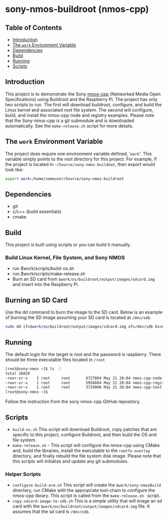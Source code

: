 # sony-nmos-buildroot (nmos-cpp)

## Table of Contents

- [Introduction](#introduction)
- [The `work` Environment Variable](#the-work-environment-variable)
- [Dependencies](#dependencies)
- [Build](#build)
- [Running](#running)
- [Scripts](#scripts)

## Introduction

This project is to demonstrate the Sony [nmos-cpp](https://github.com/sony/nmos-cpp) (Networked Media Open Specifications) using Buildroot and the Raspberry Pi. The project has only two scripts to run. The first will download buildroot, configure, and build the Linux kernel and associated root file system. The second will configure, build, and install the nmos-cpp node and registry examples. Please note that the Sony nmos-cpp is a git submodule and is downloaded automatically. See the `make-release.sh` script for more details.

## The `work` Environment Variable

The project does require one environment variable defined, '`work`'. This variable simply points to the root directory for this project. For example, if the project is located in `~/Source/sony-nmos-buildoot`, then export would look like:

```bash
export work=/home/someuser/Source/sony-nmos-buildroot
```

## Dependencies

- git
- c/c++ (build essentials)
- cmake

## Build

This project is built using scripts or you can build it manually. 

### Build Linux Kernel, File System, and Sony NMOS

- run $work/scripts/build-os.sh
- run $work/scripts/make-release.sh
- Burn an SD card from `$work/os/buildroot/output/images/sdcard.img` and insert into the Raspberry Pi.

## Burning an SD Card

Use the dd command to burn the image to the SD card. Below is an example of burning the SD image assuming your SD card is located at `/dev/sdb`.

```bash
sudo dd if=$work/os/buildroot/output/images/sdcard.img of=/dev/sdb bs=64k
```

## Running

The default login for the target is root and the password is raspberry. There should be three executable files located in `/root`

```bash
[root@sony-nmos ~]$ ls -l
total 16029
-rwxr-xr-x    1 root     root       6727884 May 21 20:04 nmos-cpp-node
-rwxr-xr-x    1 root     root       5956884 May 21 20:04 nmos-cpp-registry
-rwxr-xr-x    1 root     root       3729996 May 21 20:04 nmos-cpp-test
[root@sony-nmos ~]$ 
```

Follow the instruction from the sony nmos-cpp GitHub repository.

## Scripts

- `build-os.sh` This script will download Buildroot, copy patches that are specific to this project, configure Buildroot, and then build the OS and file system.
- `make-release.sh` - This script will configure the nmos-cpp using CMake and, build the libraries, install the executable to the `rootfs-overlay` directory, and finally rebuild the file system disk image. Please note that this scripts will initialize and update any git submodules.

### Helper Scripts

- `configure-build-arm.sh` This script will create the `$work/sony-nmosBuild` directory, run CMake with the appropriate tool-chain to configure the nmos-cpp library. This script is called from the `make-release.sh ` script.
- `copy-sdcard-image-to-sdb.sh` This is a simple utility that will image an sd card with the `$work/os/buildroot/output/images/sdcard.img` file. It assumes that the sd card is `/dev/sdb`.
